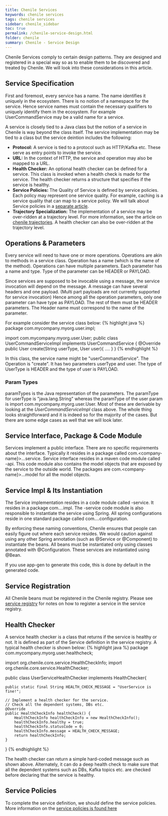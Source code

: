 ```yaml
---
title: Chenile Services
keywords: chenile services
tags: chenile services 
sidebar: chenile_sidebar
toc: true
permalink: /chenile-service-design.html
folder: chenile
summary: Chenile - Service Design
---
```

Chenile Services comply to certain design patterns. They are designed and registered in a special way so as to enable them to be discovered and treated by Chenile. We will look into these considerations in this article.

## Service Specification
First and foremost, every service has a name. The name identifies it uniquely in the ecosystem. There is no notion of a namespace for the service. Hence service names must contain the necessary qualifiers to uniquely identify them in the ecosystem. For example UserCommandService may be a valid name for a service. 

A service is closely tied to a Java class but the notion of a service in Chenile is way beyond the class itself. The service implementation may be tied to a class but the service deintion includes the following:
* **Protocol:** A service is tied to a protocol such as HTTP/Kafka etc. These serve as entry points to invoke the service.
* **URL:** In the context of HTTP, the service and operation may also be mapped to a URL. 
* **Health Checker:** An optional health checker can be defined for a service. This class is invoked when a health check is made for the service. The health checker returns a structure that specifies if the service is healthy.
* **Service Policies:** The Quality of Service is defined by service policies. Each policy may represent one service quality. For example, caching is a service quality that can map to a service policy. We will talk about Service policies in a [separate article](/chenile-service-quality.html). 
* **Trajectory Specialization:** The implementation of a service may be over-ridden at a trajectory level. For more information, see the article on [chenile trajectories](/chenile-trajectories.html). A health checker can also be over-ridden at the trajectory level.


## Operations & Parameters
Every service will need to have one or more operations. Operations are akin to methods in a service class. Operation has a name (which is the name of the method). Operations can have multiple parameters. Each parameter has a name and type. Type of the parameter can be HEADER or PAYLOAD. 

Since services are supposed to be invocable using a message, the service invocation will depend on the message. A message can have several headers and one payload. (Multi part payloads are not currently supported for service invocation) Hence among all the operation parameters, only one parameter can have type as PAYLOAD. The rest of them must be HEADER parameters. The Header name must correspond to the name of the parameter. 

For example consider the service class below: 
{% highlight java %}
package com.mycompany.myorg.user.impl;

import com.mycompany.myorg.user.User;
public class UserCommandServiceImpl implements UserCommandService {
	@Override public User create(String userType, User user){
		....
	}
}
{% endhighlight %}

In this class, the service name might be "userCommandService". The Operation is "create". It has two parameters userType and user. The type of UserType is HEADER and the type of user is PAYLOAD. 

### Param Types
paramTypes is the Java representation of the parameters. The paramType for userType is "java.lang.String" whereas the paramType of the user param is import com.mycompany.myorg.user.User. Most of these are derivable by looking at the _UserCommandServiceImpl_ class above. The whole thing looks straightforward and it is indeed so for the majority of the cases. But there are some edge cases as well that we will look later. 

## Service Interface, Package & Code Module
Services implement a public interface. There are no specific requirements about the interface. Typically it resides in a package called com.<company-name}>.<org-name>.<service-name>.service. Service interface resides in a maven code module called <service-name>-api. This code module also contains the model objects that are exposed by the service to the outside world. The packages are com.<company-name}>.<org-name>.<service-name>.model for all the model objects. 

## Service Impl & Its Instantiation
The Service implementation resides in a code module called <service-name>-service. It resides in a package com.<company-name>.<org-name>.<service-name>.impl. The  <service-name>-service code module is also responsible to instantiate the service using Spring. All spring configurations reside in one standard package called com.<company-name>.<org-name>.<service-name>.configuration. 

By enforcing these naming conventions, Chenile ensures that people can easily figure out where each service resides. We would caution against using any other Spring annotation (such as @Service or @Component) to instantiate the beans. All beans must be instantiated only using classes annotated with @Configuration. These services are instantiated using @Bean. 

If you use app-gen to generate this code, this is done by default in the generated code. 

## Service Registration
All Chenile beans must be registered in the Chenile registry. Please see [service registry](/local-service-registry.html) for notes on how to register a service in the service registry. 

## Health Checker
A service health checker is a class that returns if the service is healthy or not. It is defined as part of the Service definition in the service registry. A typical health checker is shown below:
{% highlight java %}
package com.mycompany.myorg.user.healthcheck;

import org.chenile.core.service.HealthCheckInfo;
import org.chenile.core.service.HealthChecker;

public class UserServiceHealthChecker implements HealthChecker{

	public static final String HEALTH_CHECK_MESSAGE = "UserService is fine!";

	// Implement a health checker for the service.
	// Check all the dependent systems, DBs etc. 
	@Override
	public HealthCheckInfo healthCheck() {
		HealthCheckInfo healthCheckInfo = new HealthCheckInfo();
		healthCheckInfo.healthy = true;
		healthCheckInfo.statusCode = 0;
		healthCheckInfo.message = HEALTH_CHECK_MESSAGE;
		return healthCheckInfo;
	}

}
{% endhighlight %}

The health checker can return a simple hard-coded message such as shown above. Alternately, it can do a deep health check to make sure that all the dependent systems such as DBs, Kafka topics etc. are checked before declaring that the service is healthy. 

## Service Policies
To complete the service definition, we should define the service policies. More information on the [service policies is found here](/chenile-service-policies.html)

